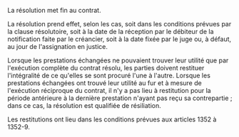 La résolution met fin au contrat.

La résolution prend effet, selon les cas, soit dans les conditions prévues par la clause résolutoire, soit à la date de la réception par le débiteur de la notification faite par le créancier, soit à la date fixée par le juge ou, à défaut, au jour de l'assignation en justice.

Lorsque les prestations échangées ne pouvaient trouver leur utilité que par l'exécution complète du contrat résolu, les parties doivent restituer l'intégralité de ce qu'elles se sont procuré l'une à l'autre. Lorsque les prestations échangées ont trouvé leur utilité au fur et à mesure de l'exécution réciproque du contrat, il n'y a pas lieu à restitution pour la période antérieure à la dernière prestation n'ayant pas reçu sa contrepartie ; dans ce cas, la résolution est qualifiée de résiliation.

Les restitutions ont lieu dans les conditions prévues aux articles 1352 à 1352-9.
